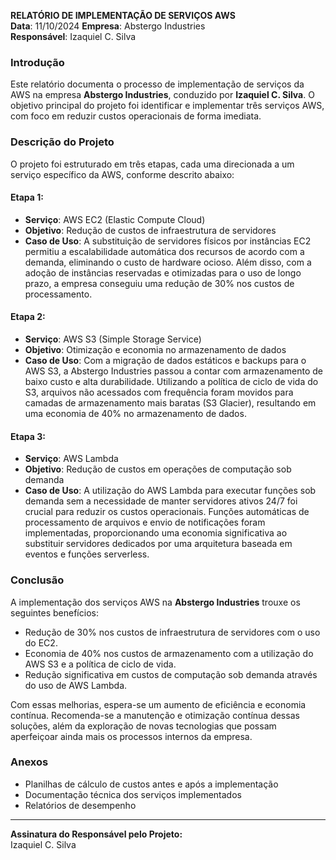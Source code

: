 
**RELATÓRIO DE IMPLEMENTAÇÃO DE SERVIÇOS AWS**  
**Data**: 11/10/2024 
**Empresa**: Abstergo Industries  
**Responsável**: Izaquiel C. Silva

### Introdução

Este relatório documenta o processo de implementação de serviços da AWS na empresa **Abstergo Industries**, conduzido por **Izaquiel C. Silva**. O objetivo principal do projeto foi identificar e implementar três serviços AWS, com foco em reduzir custos operacionais de forma imediata.

### Descrição do Projeto

O projeto foi estruturado em três etapas, cada uma direcionada a um serviço específico da AWS, conforme descrito abaixo:

#### Etapa 1:

-   **Serviço**: AWS EC2 (Elastic Compute Cloud)
-   **Objetivo**: Redução de custos de infraestrutura de servidores
-   **Caso de Uso**: A substituição de servidores físicos por instâncias EC2 permitiu a escalabilidade automática dos recursos de acordo com a demanda, eliminando o custo de hardware ocioso. Além disso, com a adoção de instâncias reservadas e otimizadas para o uso de longo prazo, a empresa conseguiu uma redução de 30% nos custos de processamento.

#### Etapa 2:

-   **Serviço**: AWS S3 (Simple Storage Service)
-   **Objetivo**: Otimização e economia no armazenamento de dados
-   **Caso de Uso**: Com a migração de dados estáticos e backups para o AWS S3, a Abstergo Industries passou a contar com armazenamento de baixo custo e alta durabilidade. Utilizando a política de ciclo de vida do S3, arquivos não acessados com frequência foram movidos para camadas de armazenamento mais baratas (S3 Glacier), resultando em uma economia de 40% no armazenamento de dados.

#### Etapa 3:

-   **Serviço**: AWS Lambda
-   **Objetivo**: Redução de custos em operações de computação sob demanda
-   **Caso de Uso**: A utilização do AWS Lambda para executar funções sob demanda sem a necessidade de manter servidores ativos 24/7 foi crucial para reduzir os custos operacionais. Funções automáticas de processamento de arquivos e envio de notificações foram implementadas, proporcionando uma economia significativa ao substituir servidores dedicados por uma arquitetura baseada em eventos e funções serverless.

### Conclusão

A implementação dos serviços AWS na **Abstergo Industries** trouxe os seguintes benefícios:

-   Redução de 30% nos custos de infraestrutura de servidores com o uso do EC2.
-   Economia de 40% nos custos de armazenamento com a utilização do AWS S3 e a política de ciclo de vida.
-   Redução significativa em custos de computação sob demanda através do uso de AWS Lambda.

Com essas melhorias, espera-se um aumento de eficiência e economia contínua. Recomenda-se a manutenção e otimização contínua dessas soluções, além da exploração de novas tecnologias que possam aperfeiçoar ainda mais os processos internos da empresa.

### Anexos

-   Planilhas de cálculo de custos antes e após a implementação
-   Documentação técnica dos serviços implementados
-   Relatórios de desempenho

----------

**Assinatura do Responsável pelo Projeto:**  
Izaquiel C. Silva